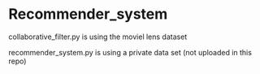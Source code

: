 # Recommender_system
collaborative_filter.py is using the moviel lens dataset

recommender_system.py is using a private data set (not uploaded in this repo)
